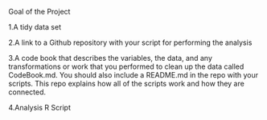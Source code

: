 Goal of the Project

   1.A tidy data set
   
   2.A link to a Github repository with your script for performing the analysis
   
   3.A code book that describes the variables, the data, and any transformations or work that you performed to clean up the data called CodeBook.md. 
   You should also include a README.md in the repo with your scripts. This repo explains how all of the scripts work and how they are connected.
   
   4.Analysis R Script
